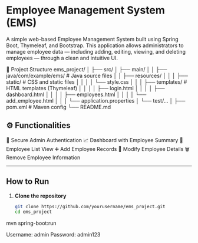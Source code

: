 
# Employee Management System (EMS)

A simple web-based Employee Management System built using Spring Boot, Thymeleaf, and Bootstrap. This application allows administrators to manage employee data — including adding, editing, viewing, and deleting employees — through a clean and intuitive UI.


 📂 Project Structure
ems_project/
│
├── src/
│ ├── main/
│ │ ├── java/com/example/ems/ # Java source files
│ │ ├── resources/
│ │ │ ├── static/ # CSS and static files
│ │ │ │ └── style.css
│ │ │ ├── templates/ # HTML templates (Thymeleaf)
│ │ │ │ ├── login.html
│ │ │ │ ├── dashboard.html
│ │ │ │ ├── employees.html
│ │ │ │ └── add_employee.html
│ │ │ └── application.properties
│ └── test/...
│
├── pom.xml # Maven config
└── README.md




## ⚙ Functionalities

🔑 Secure Admin Authentication
📈 Dashboard with Employee Summary
👥 Employee List View
➕ Add Employee Records
📝 Modify Employee Details
🗑️ Remove Employee Information

---

 ## How to Run

1. **Clone the repository**  
   ```bash
   git clone https://github.com/yourusername/ems_project.git
   cd ems_project

mvn spring-boot:run

Username: admin
Password: admin123
